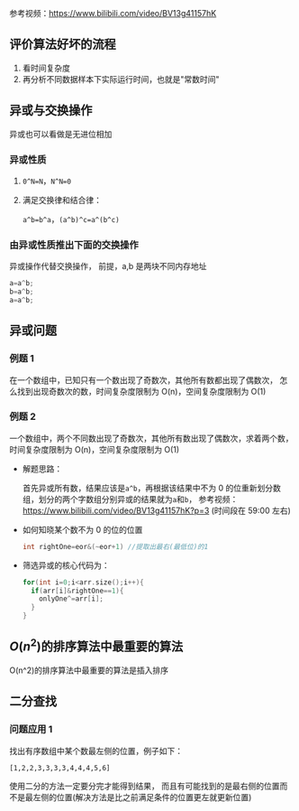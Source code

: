 参考视频：<https://www.bilibili.com/video/BV13g41157hK>

## 评价算法好坏的流程

1. 看时间复杂度
2. 再分析不同数据样本下实际运行时间，也就是"常数时间"

## 异或与交换操作

异或也可以看做是无进位相加

### 异或性质

1. `0^N=N`，`N^N=0`

2. 满足交换律和结合律：

   `a^b=b^a`，`(a^b)^c=a^(b^c)`

### 由异或性质推出下面的交换操作

异或操作代替交换操作，
前提，a,b 是两块不同内存地址

```c++
a=a^b;
b=a^b;
a=a^b;
```

## 异或问题

### 例题 1

在一个数组中，已知只有一个数出现了奇数次，其他所有数都出现了偶数次，
怎么找到出现奇数次的数，时间复杂度限制为 O(n)，空间复杂度限制为 O(1)

### 例题 2

一个数组中，两个不同数出现了奇数次，其他所有数出现了偶数次，求着两个数，时间复杂度限制为 O(n)，空间复杂度限制为 O(1)

- 解题思路：

  首先异或所有数，结果应该是`a^b`，再根据该结果中不为 0 的位重新划分数组，划分的两个字数组分别异或的结果就为`a`和`b`，
  参考视频：<https://www.bilibili.com/video/BV13g41157hK?p=3> (时间段在 59:00 左右)

- 如何知晓某个数不为 0 的位的位置

  ```c++
  int rightOne=eor&(~eor+1) //提取出最右(最低位)的1
  ```

- 筛选异或的核心代码为：

  ```c++
  for(int i=0;i<arr.size();i++){
    if(arr[i]&rightOne==1){
      onlyOne^=arr[i];
    }
  }
  ```

## $O(n^2)$的排序算法中最重要的算法

O(n^2)的排序算法中最重要的算法是插入排序

## 二分查找

### 问题应用 1

找出有序数组中某个数最左侧的位置，例子如下：

`[1,2,2,3,3,3,3,4,4,4,5,6]`

使用二分的方法一定要分完才能得到结果，
而且有可能找到的是最右侧的位置而不是最左侧的位置(解决方法是比之前满足条件的位置更左就更新位置)
